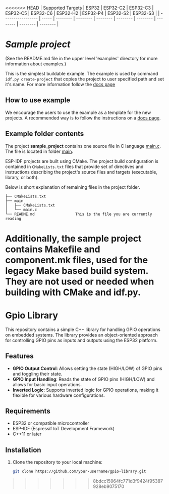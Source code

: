 <<<<<<< HEAD
| Supported Targets | ESP32 | ESP32-C2 | ESP32-C3 | ESP32-C5 | ESP32-C6 | ESP32-H2 | ESP32-P4 | ESP32-S2 | ESP32-S3 |
| ----------------- | ----- | -------- | -------- | -------- | -------- | -------- | -------- | -------- | -------- |

# _Sample project_

(See the README.md file in the upper level 'examples' directory for more information about examples.)

This is the simplest buildable example. The example is used by command `idf.py create-project`
that copies the project to user specified path and set it's name. For more information follow the [docs page](https://docs.espressif.com/projects/esp-idf/en/latest/api-guides/build-system.html#start-a-new-project)



## How to use example
We encourage the users to use the example as a template for the new projects.
A recommended way is to follow the instructions on a [docs page](https://docs.espressif.com/projects/esp-idf/en/latest/api-guides/build-system.html#start-a-new-project).

## Example folder contents

The project **sample_project** contains one source file in C language [main.c](main/main.c). The file is located in folder [main](main).

ESP-IDF projects are built using CMake. The project build configuration is contained in `CMakeLists.txt`
files that provide set of directives and instructions describing the project's source files and targets
(executable, library, or both). 

Below is short explanation of remaining files in the project folder.

```
├── CMakeLists.txt
├── main
│   ├── CMakeLists.txt
│   └── main.c
└── README.md                  This is the file you are currently reading
```
Additionally, the sample project contains Makefile and component.mk files, used for the legacy Make based build system. 
They are not used or needed when building with CMake and idf.py.
=======
# Gpio Library

This repository contains a simple C++ library for handling GPIO operations on embedded systems. The library provides an object-oriented approach for controlling GPIO pins as inputs and outputs using the ESP32 platform.

## Features

- **GPIO Output Control**: Allows setting the state (HIGH/LOW) of GPIO pins and toggling their state.
- **GPIO Input Handling**: Reads the state of GPIO pins (HIGH/LOW) and allows for basic input operations.
- **Inverted Logic**: Supports inverted logic for GPIO operations, making it flexible for various hardware configurations.

## Requirements

- ESP32 or compatible microcontroller
- ESP-IDF (Espressif IoT Development Framework)
- C++11 or later

## Installation

1. Clone the repository to your local machine:

   ```bash
   git clone https://github.com/your-username/gpio-library.git
>>>>>>> 8bdcc15964fc771d3f9424f95387928eb9075170
